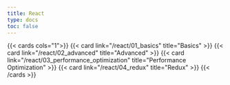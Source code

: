 ```yaml
---
title: React
type: docs
toc: false
---
```


{{< cards cols="1">}}
{{< card link="/react/01_basics" title="Basics" >}}
{{< card link="/react/02_advanced" title="Advanced" >}}
{{< card link="/react/03_performance_optimization" title="Performance Optimization" >}}
{{< card link="/react/04_redux" title="Redux" >}}
{{< /cards >}}

